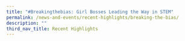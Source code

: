 ```yaml
---
title: "#Breakingthebias: Girl Bosses Leading the Way in STEM"
permalink: /news-and-events/recent-highlights/breaking-the-bias/
description: ""
third_nav_title: Recent Highlights
---
```

